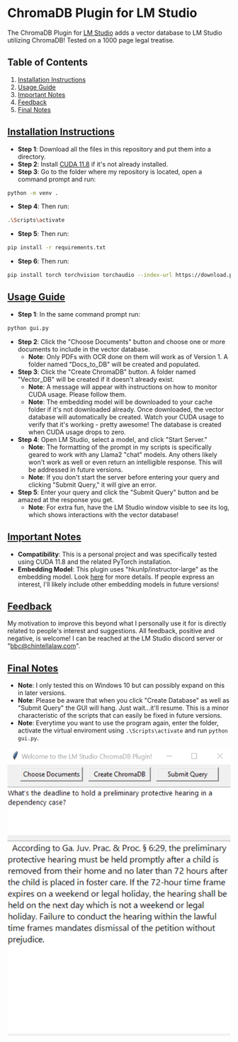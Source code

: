 <a name="top"></a>

# ChromaDB Plugin for LM Studio

The ChromaDB Plugin for [LM Studio](https://lmstudio.ai/) adds a vector database to LM Studio utilizing ChromaDB! Tested on a 1000 page legal treatise.

## Table of Contents
1. [Installation Instructions](#installation-instructions)
2. [Usage Guide](#usage-guide)
3. [Important Notes](#important-notes)
4. [Feedback](#feedback)
5. [Final Notes](#final-notes)

## [Installation Instructions](#top)
* **Step 1**: Download all the files in this repository and put them into a directory.
* **Step 2**: Install [CUDA 11.8](https://developer.nvidia.com/cuda-11-8-0-download-archive) if it's not already installed.
* **Step 3**: Go to the folder where my repository is located, open a command prompt and run:
```bash
python -m venv .
```
* **Step 4**: Then run:
```bash
.\Scripts\activate
```
* **Step 5**: Then run:
```bash
pip install -r requirements.txt
```
* **Step 6**: Then run:
```bash
pip install torch torchvision torchaudio --index-url https://download.pytorch.org/whl/cu118
```

## [Usage Guide](#top)
* **Step 1**: In the same command prompt run:
```bash
python gui.py
```
* **Step 2**: Click the "Choose Documents" button and choose one or more documents to include in the vector database.
  * **Note**: Only PDFs with OCR done on them will work as of Version 1. A folder named "Docs_to_DB" will be created and populated.
* **Step 3**: Click the "Create ChromaDB" button. A folder named "Vector_DB" will be created if it doesn't already exist.
  * **Note**: A message will appear with instructions on how to monitor CUDA usage. Please follow them.
  * **Note**: The embedding model will be downloaded to your cache folder if it's not downloaded already. Once downloaded, the vector database will automatically be created. Watch your CUDA usage to verify that it's working - pretty awesome! The database is created when CUDA usage drops to zero.
* **Step 4**: Open LM Studio, select a model, and click "Start Server."
  * **Note**: The formatting of the prompt in my scripts is specifically geared to work with any Llama2 "chat" models. Any others likely won't work as well or even return an intelligible response. This will be addressed in future versions.
  * **Note**: If you don't start the server before entering your query and clicking "Submit Query," it will give an error.
* **Step 5**: Enter your query and click the "Submit Query" button and be amazed at the response you get.
  * **Note**: For extra fun, have the LM Studio window visible to see its log, which shows interactions with the vector database!

## [Important Notes](#top)
* **Compatibility**: This is a personal project and was specifically tested using CUDA 11.8 and the related PyTorch installation.
* **Embedding Model**: This plugin uses "hkunlp/instructor-large" as the embedding model. Look [here](https://huggingface.co/spaces/mteb/leaderboard) for more details. If people express an interest, I'll likely include other embedding models in future versions!

## [Feedback](#top)
My motivation to improve this beyond what I personally use it for is directly related to people's interest and suggestions. All feedback, positive and negative, is welcome! I can be reached at the LM Studio discord server or "bbc@chintellalaw.com".

## [Final Notes](#top)
* **Note**: I only tested this on Windows 10 but can possibly expand on this in later versions.
* **Note**: Please be aware that when you click "Create Database" as well as "Submit Query" the GUI will hang. Just wait...it'll resume. This is a minor characteristic of the scripts that can easily be fixed in future versions.
* **Note**: Everytime you want to use the program again, enter the folder, activate the virtual enviroment using `.\Scripts\activate` and run `python gui.py`.

![Example Image](https://github.com/BBC-Esq/ChromaDB-Plugin-for-LM-Studio/raw/main/example.png)
